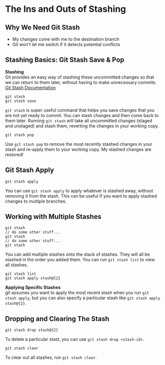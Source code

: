 # The Ins and Outs of Stashing

## Why We Need Git Stash

<ul>
  <li>My changes come with me to the destination branch</li>
  <li>Git won't let me switch if it detects potential conflicts</li>
</ul>

## Stashing Basics: Git Stash Save & Pop

<strong>Stashing</strong><br />
Git provides an easy way of stashing these uncommitted changes so that we can return to them later, without having to make unnecessary commits.<br />
<a href="https://git-scm.com/docs/git-stash">Git Stash Documentation</a>

```
git stash
git stash save
```

`git stash` is super useful command that helps you save changes that you are not yet ready to commit. You can stash changes and then come back to them later. Running `git stash` will take all uncommitted changes (staged and unstaged) and stash them, reverting the changes in your working copy.

```
git stash pop
```

Use `git stash pop` to remove the most recently stashed changes in your stash and re-apply them to your working copy. My stashed changes are restored!

## Git Stash Apply

```
git stash apply
```

You can use `git stash apply` to apply whatever is stashed away, without removing it from the stash. This can be useful if you want to apply stashed changes to multiple branches.

## Working with Multiple Stashes

```
git stash
// do some other stuff...
git stash
// do some other stuff...
git stash
```

You can add multiple stashes onto the stack of stashes. They will all be stashed in the order you added them. You can run `git stash list` to view all stashes.<br />

```
git stash list
git stash apply stash@{2}
```

<strong>Applying Specific Stashes</strong><br />
git assumes you want to apply the most recent stash when you run `git stash apply`, but you can also specify a particular stash like `git stash apply stash@{2}`.

## Dropping and Clearing The Stash

```
git stash drop stash@{2}
```

To delete a particular stast, you can use `git stash drop <stash-id>`.

```
git stash clear
```

To clear out all stashes, run `git stash clear`.
